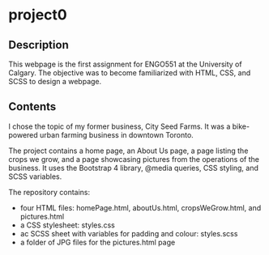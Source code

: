 # project0
## Description
This webpage is the first assignment for ENGO551 at the University of Calgary. 
The objective was to become familiarized with HTML, CSS, and SCSS to design a webpage.

## Contents
I chose the topic of my former business, City Seed Farms. It was a bike-powered urban 
farming business in downtown Toronto.

The project contains a home page, an About Us page, a page listing the crops we grow, 
and a page showcasing pictures from the operations of the business. It uses the Bootstrap 4
library, @media queries, CSS styling, and SCSS variables.

The repository contains:
- four HTML files: homePage.html, aboutUs.html, cropsWeGrow.html, and pictures.html
- a CSS stylesheet: styles.css
- ac SCSS sheet with variables for padding and colour: styles.scss
- a folder of JPG files for the pictures.html page
